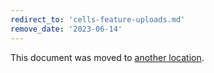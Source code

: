 ```yaml
---
redirect_to: 'cells-feature-uploads.md'
remove_date: '2023-06-14'
---
```


This document was moved to [another location](cells-feature-uploads.md).

<!-- This redirect file can be deleted after <2023-06-14>. -->
<!-- Redirects that point to other docs in the same project expire in three months. -->
<!-- Redirects that point to docs in a different project or site (link is not relative and starts with `https:`) expire in one year. -->
<!-- Before deletion, see: https://docs.gitlab.com/ee/development/documentation/redirects.html -->
